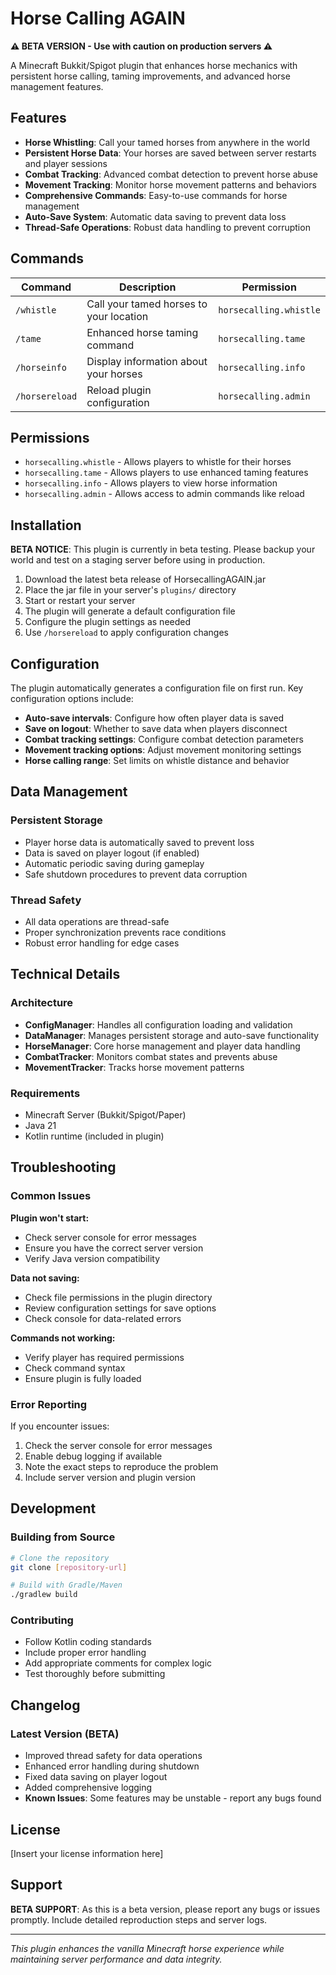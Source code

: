 # Horse Calling AGAIN

**⚠️ BETA VERSION - Use with caution on production servers ⚠️**

A Minecraft Bukkit/Spigot plugin that enhances horse mechanics with persistent horse calling, taming improvements, and advanced horse management features.

## Features

- **Horse Whistling**: Call your tamed horses from anywhere in the world
- **Persistent Horse Data**: Your horses are saved between server restarts and player sessions
- **Combat Tracking**: Advanced combat detection to prevent horse abuse
- **Movement Tracking**: Monitor horse movement patterns and behaviors
- **Comprehensive Commands**: Easy-to-use commands for horse management
- **Auto-Save System**: Automatic data saving to prevent data loss
- **Thread-Safe Operations**: Robust data handling to prevent corruption

## Commands

| Command | Description | Permission |
|---------|-------------|------------|
| `/whistle` | Call your tamed horses to your location | `horsecalling.whistle` |
| `/tame` | Enhanced horse taming command | `horsecalling.tame` |
| `/horseinfo` | Display information about your horses | `horsecalling.info` |
| `/horsereload` | Reload plugin configuration | `horsecalling.admin` |

## Permissions

- `horsecalling.whistle` - Allows players to whistle for their horses
- `horsecalling.tame` - Allows players to use enhanced taming features
- `horsecalling.info` - Allows players to view horse information
- `horsecalling.admin` - Allows access to admin commands like reload

## Installation

**BETA NOTICE**: This plugin is currently in beta testing. Please backup your world and test on a staging server before using in production.

1. Download the latest beta release of HorsecallingAGAIN.jar
2. Place the jar file in your server's `plugins/` directory
3. Start or restart your server
4. The plugin will generate a default configuration file
5. Configure the plugin settings as needed
6. Use `/horsereload` to apply configuration changes

## Configuration

The plugin automatically generates a configuration file on first run. Key configuration options include:

- **Auto-save intervals**: Configure how often player data is saved
- **Save on logout**: Whether to save data when players disconnect
- **Combat tracking settings**: Configure combat detection parameters
- **Movement tracking options**: Adjust movement monitoring settings
- **Horse calling range**: Set limits on whistle distance and behavior

## Data Management

### Persistent Storage
- Player horse data is automatically saved to prevent loss
- Data is saved on player logout (if enabled)
- Automatic periodic saving during gameplay
- Safe shutdown procedures to prevent data corruption

### Thread Safety
- All data operations are thread-safe
- Proper synchronization prevents race conditions
- Robust error handling for edge cases

## Technical Details

### Architecture
- **ConfigManager**: Handles all configuration loading and validation
- **DataManager**: Manages persistent storage and auto-save functionality
- **HorseManager**: Core horse management and player data handling
- **CombatTracker**: Monitors combat states and prevents abuse
- **MovementTracker**: Tracks horse movement patterns

### Requirements
- Minecraft Server (Bukkit/Spigot/Paper)
- Java 21
- Kotlin runtime (included in plugin)

## Troubleshooting

### Common Issues

**Plugin won't start:**
- Check server console for error messages
- Ensure you have the correct server version
- Verify Java version compatibility

**Data not saving:**
- Check file permissions in the plugin directory
- Review configuration settings for save options
- Check console for data-related errors

**Commands not working:**
- Verify player has required permissions
- Check command syntax
- Ensure plugin is fully loaded

### Error Reporting

If you encounter issues:
1. Check the server console for error messages
2. Enable debug logging if available
3. Note the exact steps to reproduce the problem
4. Include server version and plugin version

## Development

### Building from Source
```bash
# Clone the repository
git clone [repository-url]

# Build with Gradle/Maven
./gradlew build
```

### Contributing
- Follow Kotlin coding standards
- Include proper error handling
- Add appropriate comments for complex logic
- Test thoroughly before submitting

## Changelog

### Latest Version (BETA)
- Improved thread safety for data operations
- Enhanced error handling during shutdown
- Fixed data saving on player logout
- Added comprehensive logging
- **Known Issues**: Some features may be unstable - report any bugs found

## License

[Insert your license information here]

## Support

**BETA SUPPORT**: As this is a beta version, please report any bugs or issues promptly. Include detailed reproduction steps and server logs.

---

*This plugin enhances the vanilla Minecraft horse experience while maintaining server performance and data integrity.*
